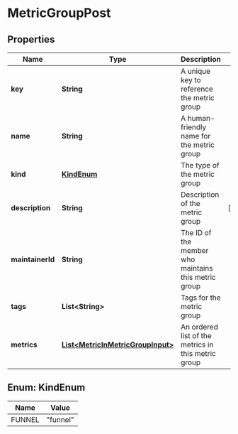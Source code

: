 

# MetricGroupPost


## Properties

| Name | Type | Description | Notes |
|------------ | ------------- | ------------- | -------------|
|**key** | **String** | A unique key to reference the metric group |  |
|**name** | **String** | A human-friendly name for the metric group |  |
|**kind** | [**KindEnum**](#KindEnum) | The type of the metric group |  |
|**description** | **String** | Description of the metric group |  [optional] |
|**maintainerId** | **String** | The ID of the member who maintains this metric group |  |
|**tags** | **List&lt;String&gt;** | Tags for the metric group |  |
|**metrics** | [**List&lt;MetricInMetricGroupInput&gt;**](MetricInMetricGroupInput.md) | An ordered list of the metrics in this metric group |  |



## Enum: KindEnum

| Name | Value |
|---- | -----|
| FUNNEL | &quot;funnel&quot; |



